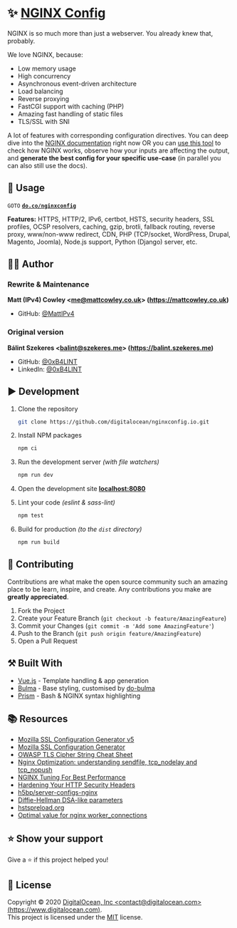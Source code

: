 # ✨ [NGINX Config](https://do.co/nginxconfig)

NGINX is so much more than just a webserver. You already knew that, probably.

We love NGINX, because:
* Low memory usage
* High concurrency
* Asynchronous event-driven architecture
* Load balancing
* Reverse proxying
* FastCGI support with caching (PHP)
* Amazing fast handling of static files
* TLS/SSL with SNI

A lot of features with corresponding configuration directives.
You can deep dive into the [NGINX documentation](http://nginx.org/en/docs/) right now OR you can [use this tool](https://do.co/nginxconfig) to check
how NGINX works, observe how your inputs are affecting the output, and **generate the best config for your specific
use-case** (in parallel you can also still use the docs).

## 🚀 Usage

`GOTO` **[`do.co/nginxconfig`](https://do.co/nginxconfig)**

**Features:**
HTTPS, HTTP/2, IPv6, certbot, HSTS, security headers, SSL profiles, OCSP resolvers, caching, gzip, brotli, fallback
routing, reverse proxy, www/non-www redirect, CDN, PHP (TCP/socket, WordPress, Drupal, Magento, Joomla), Node.js support, Python
(Django) server, etc.

## 👨‍💻 Author

### Rewrite & Maintenance

**Matt (IPv4) Cowley &lt;me@mattcowley.co.uk&gt; (https://mattcowley.co.uk)**
* GitHub: [@MattIPv4](https://github.com/MattIPv4)

### Original version

**Bálint Szekeres &lt;balint@szekeres.me&gt; (https://balint.szekeres.me)**
* GitHub: [@0xB4LINT](https://github.com/0xB4LINT)
* LinkedIn: [@0xB4LINT](https://www.linkedin.com/in/0xB4LINT/)

## ▶️ Development

1. Clone the repository
    ```sh
    git clone https://github.com/digitalocean/nginxconfig.io.git
    ```
 
2. Install NPM packages
    ```sh
    npm ci
    ```

3. Run the development server *(with file watchers)*
    ```sh
    npm run dev
    ```

4. Open the development site **[localhost:8080](http://localhost:8080)**

5. Lint your code *(eslint & sass-lint)*
    ```sh
    npm test
    ```

6. Build for production *(to the `dist` directory)*
    ```sh
    npm run build
    ```

## 🤝 Contributing

Contributions are what make the open source community such an amazing place to be learn, inspire, and create.
Any contributions you make are **greatly appreciated**.

1. Fork the Project
2. Create your Feature Branch (`git checkout -b feature/AmazingFeature`)
3. Commit your Changes (`git commit -m 'Add some AmazingFeature'`)
4. Push to the Branch (`git push origin feature/AmazingFeature`)
5. Open a Pull Request

## ⚒️ Built With

* [Vue.js](https://vuejs.org/) - Template handling & app generation
* [Bulma](https://bulma.io/) - Base styling, customised by [do-bulma](https://github.com/do-community/do-bulma)
* [Prism](https://prismjs.com/) - Bash & NGINX syntax highlighting

## 📚 Resources

* [Mozilla SSL Configuration Generator v5](https://ssl-config.mozilla.org)
* [Mozilla SSL Configuration Generator](https://mozilla.github.io/server-side-tls/ssl-config-generator/)
* [OWASP TLS Cipher String Cheat Sheet](https://github.com/OWASP/CheatSheetSeries/blob/master/cheatsheets/TLS_Cipher_String_Cheat_Sheet.md)
* [Nginx Optimization: understanding sendfile, tcp_nodelay and tcp_nopush](https://thoughts.t37.net/nginx-optimization-understanding-sendfile-tcp-nodelay-and-tcp-nopush-c55cdd276765)
* [NGINX Tuning For Best Performance](https://gist.github.com/denji/8359866)
* [Hardening Your HTTP Security Headers](https://www.keycdn.com/blog/http-security-headers/)
* [h5bp/server-configs-nginx](https://github.com/h5bp/server-configs-nginx)
* [Diffie-Hellman DSA-like parameters](https://security.stackexchange.com/questions/95178/diffie-hellman-parameters-still-calculating-after-24-hours/95184#95184)
* [hstspreload.org](https://hstspreload.org)
* [Optimal value for nginx worker_connections](https://serverfault.com/questions/787919/optimal-value-for-nginx-worker-connections)

## ⭐️ Show your support

Give a ⭐️ if this project helped you!

## 📝 License

Copyright © 2020 [DigitalOcean, Inc &lt;contact@digitalocean.com&gt; (https://www.digitalocean.com)](https://www.digitalocean.com).
<br />
This project is licensed under the [MIT](https://github.com/digitalocean/nginxconfig.io/blob/master/LICENSE) license.
